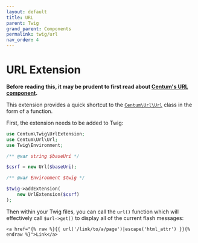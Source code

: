 ```yaml
---
layout: default
title: URL
parent: Twig
grand_parent: Components
permalink: twig/url
nav_order: 4
---
```




# URL Extension

**Before reading this, it may be prudent to first read about [Centum's URL component](../url/index.md).**

This extension provides a quick shortcut to the [`Centum\Url\Url`](https://github.com/SidRoberts/centum/blob/development/src/Url/Url.php) class in the form of a function.

First, the extension needs to be added to Twig:

```php
use Centum\Twig\UrlExtension;
use Centum\Url\Url;
use Twig\Environment;

/** @var string $baseUri */

$csrf = new Url($baseUri);

/** @var Environment $twig */

$twig->addExtension(
    new UrlExtension($csrf)
);
```

Then within your Twig files, you can call the `url()` function which will effectively call `$url->get()` to display all of the current flash messages:

```twig
<a href="{% raw %}{{ url('/link/to/a/page')|escape('html_attr') }}{% endraw %}">Link</a>
```
